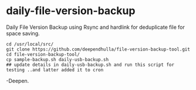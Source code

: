 # daily-file-version-backup
Daily File Version Backup using Rsync and hardlink for deduplicate file for space saving.

```
cd /usr/local/src/
git clone https://github.com/deependhulla/file-version-backup-tool.git
cd file-version-backup-tool/
cp sample-backup.sh daily-usb-backup.sh
## update details in daily-usb-backup.sh and run this script for testing ..and latter added it to cron
```
 




-Deepen.
